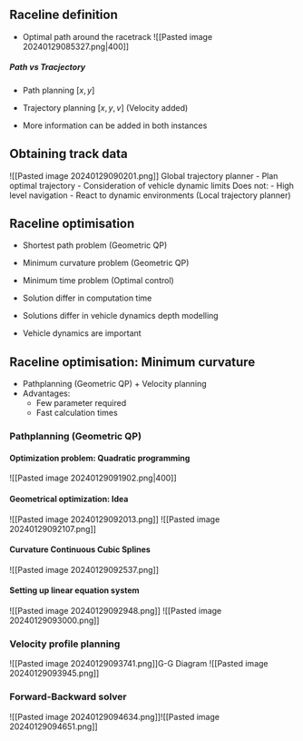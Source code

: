 ## Raceline definition
 - Optimal path around the racetrack
  ![[Pasted image 20240129085327.png|400]]

##### Path vs Tracjectory
- Path planning $[x,y]$
- Trajectory planning $[x,y,v]$ (Velocity added)

- More information can be added in both instances
## Obtaining track data

![[Pasted image 20240129090201.png]]
Global trajectory planner
		-  Plan optimal trajectory
		- Consideration of vehicle dynamic limits
	Does not:
		- High level navigation
		- React to dynamic environments (Local trajectory planner)

## Raceline optimisation

- Shortest path problem (Geometric QP)
- Minimum curvature problem (Geometric QP)
- Minimum time problem (Optimal control)

- Solution differ in computation time
- Solutions differ in vehicle dynamics depth modelling
- Vehicle dynamics are important
## Raceline optimisation: Minimum curvature

- Pathplanning (Geometric QP) + Velocity planning
- Advantages:
	- Few parameter required 
	- Fast calculation times
### Pathplanning (Geometric QP)
#### Optimization problem: Quadratic programming
 ![[Pasted image 20240129091902.png|400]]
#### Geometrical optimization: Idea
![[Pasted image 20240129092013.png]]
![[Pasted image 20240129092107.png]]
#### Curvature Continuous Cubic Splines
![[Pasted image 20240129092537.png]]
#### Setting up linear equation system
![[Pasted image 20240129092948.png]]
![[Pasted image 20240129093000.png]]
### Velocity profile planning
![[Pasted image 20240129093741.png]]G-G Diagram
![[Pasted image 20240129093945.png]]
### Forward-Backward solver
![[Pasted image 20240129094634.png]]![[Pasted image 20240129094651.png]]